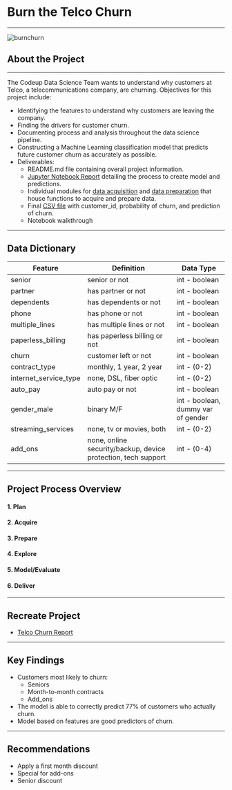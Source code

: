 # Burn the Telco Churn
****
![burnchurn](https://growtraffic-bc85.kxcdn.com/blog/wp-content/uploads/2015/11/Churn-and-Burn-Website.jpg)
## About the Project

****

The Codeup Data Science Team wants to understand why customers at Telco, a telecommunications company, are churning. Objectives for this project include: 
- Identifying the features to understand why customers are leaving the company.
- Finding the drivers for customer churn.
- Documenting process and analysis throughout the data science pipeline.
- Constructing a Machine Learning classification model that predicts future customer churn as accurately as possible.
- Deliverables:
    - README.md file containing overall project information.
    - [Jupyter Notebook Report](https://github.com/aliciag92/classification-project/blob/main/telco-churn-report.ipynb) detailing the process to create model and predictions.
    - Individual modules for [data acquisition](https://github.com/aliciag92/classification-project/blob/main/acquire.py) and [data preparation](https://github.com/aliciag92/classification-project/blob/main/prepare.py) that house functions to acquire and prepare data.
    - Final [CSV file](https://github.com/aliciag92/classification-project/blob/main/predictions.csv) with customer_id, probability of churn, and prediction of churn.
    - Notebook walkthrough

****
## Data Dictionary
    
| **Feature**          | **Definition**                                        | **Data Type**  |
|----------------------|-------------------------------------------------------|----------------|
| senior               | senior or not                                         | int - boolean  |
| partner              | has partner or not                                    | int - boolean  |
| dependents           | has dependents or not                                 | int - boolean  |   
| phone                | has phone or not                                      | int - boolean  |  
| multiple_lines       | has multiple lines or not                             | int - boolean  |  
| paperless_billing    | has paperless billing or not                          | int - boolean  |
| churn                | customer left or not                                  | int - boolean  |
| contract_type        | monthly, 1 year, 2 year                               | int - (0-2)    |
| internet_service_type| none, DSL, fiber optic                                | int - (0-2)    |
| auto_pay             | auto pay or not                                       | int - boolean  |
| gender_male          | binary M/F                                            | int - boolean, dummy var of gender |
| streaming_services   | none, tv or movies, both                              | int - (0-2)    |
| add_ons              | none, online security/backup, device protection, tech support| int - (0-4) |



****


## Project Process Overview
#### 1. Plan
#### 2. Acquire
#### 3. Prepare
#### 4. Explore
#### 5. Model/Evaluate
#### 6. Deliver

****

## Recreate Project
- [Telco Churn Report](https://github.com/aliciag92/classification-project/blob/main/telco-churn-report.ipynb)

****
## Key Findings
- Customers most likely to churn:
    - Seniors
    - Month-to-month contracts
    - Add_ons
- The model is able to correctly predict 77% of customers who actually churn.
- Model based on features are good predictors of churn. 

****

## Recommendations
- Apply a first month discount
- Special for add-ons
- Senior discount 